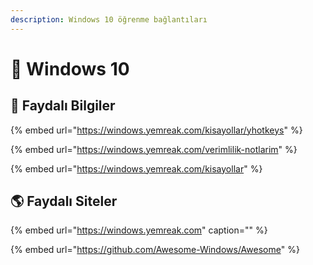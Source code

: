 ```yaml
---
description: Windows 10 öğrenme bağlantıları
---
```


# 🎇 Windows 10

## 📖 Faydalı Bilgiler

{% embed url="https://windows.yemreak.com/kisayollar/yhotkeys" %}

{% embed url="https://windows.yemreak.com/verimlilik-notlarim" %}

{% embed url="https://windows.yemreak.com/kisayollar" %}

## 🌎 Faydalı Siteler

{% embed url="https://windows.yemreak.com" caption="" %}

{% embed url="https://github.com/Awesome-Windows/Awesome" %}

